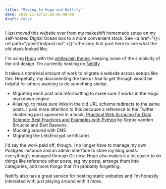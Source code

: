 ```yaml
---
title: "Moving to Hugo and Netlify"
date: 2019-11-12T13:26:46-08:00
draft: false
---
```


I just moved this website over from my makeshift homemade setup on my self-hosted Digital Ocean box to a more convenient stack. See <a href="{{< ref path="/post/firstpost.md" >}}">the very first post</a> here to see what the old stack looked like.

I'm using [Hugo](https://gohugo.io) with the [whiteplain theme](https://github.com/taikii/whiteplain), keeping some of the simplicity of the old design. I'm currently hosting on [Netlify](https://www.netlify.com)

It takes a nontrivial amount of work to migrate a website across setups like this. Hopefully, my documenting the tasks I had to get through would be helpful for others wanting to do something similar.

* Migrating each post and reformatting to make sure it works in the Hugo markdown engine
* Aliasing, to make sure links in the old URL scheme redirects to the same posts. I paid more attention to this because a reference to the Twitter clustering post appeared in a book, [Practical Web Scraping for Data Science: Best Practices and Examples with Python](https://books.google.ca/books?id=rkBWDwAAQBAJ&pg=PA6&lpg=PA6&dq=emsal.me&source=bl&ots=6-2bKpr5Jc&sig=ACfU3U3olhqvsG9FUxwIQAtPTrz_FxjAcA&hl=en&sa=X&ved=2ahUKEwjNqabGz-XlAhV1CTQIHUq-DQ8Q6AEwBnoECAkQAQ#v=onepage&q=emsal.me&f=false) by Seppe vanden Broucke and Bart Baesens.
* Mucking around with DNS
* Migrating the LetsEncrypt certificates

I'd say the work paid off, though. I no longer have to manage my own Postgres instance and an admin interface to store my blog posts: everything's managed through Git now. Hugo also makes it a lot easier to do things like reference other posts, tag my posts, arrange them into categories, and more things that I'm probably forgetting.

Netlify also has a great service for hosting static websites and I'm honestly interested with just playing around with it more.
